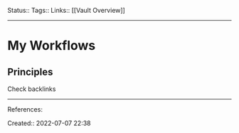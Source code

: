 Status::
Tags:: 
Links:: [[Vault Overview]]
___

# My Workflows
## Principles
Check backlinks
___
References:

Created:: 2022-07-07 22:38